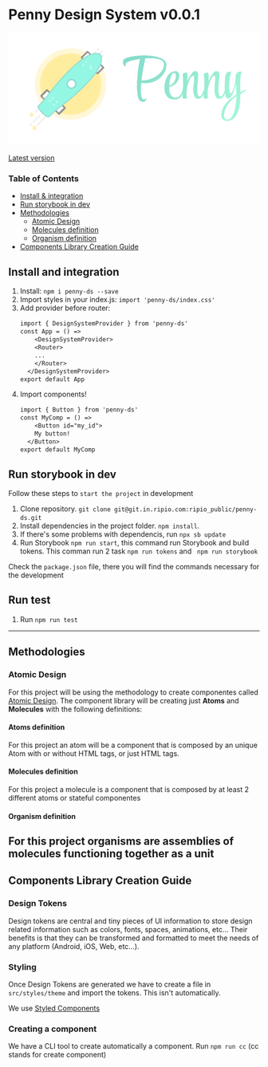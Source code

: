 # Penny Design System v0.0.1

![Penny Cover](./public/cover.png)

[Latest version](https://main--624aecefae45c1003a80bf5b.chromatic.com/?path=/story/intro--page)

### Table of Contents

- [Install & integration](#install-and-integration)
- [Run storybook in dev](#run-storybook-in-dev)
- [Methodologies](#methodologies)
  - [Atomic Design](#atomic-design)
  - [Molecules definition](#molecules-definition)
  - [Organism definition](#organism-definition)
- [Components Library Creation Guide](#components-library-creation-guide)

## Install and integration

1. Install: `npm i penny-ds --save`
2. Import styles in your index.js: `import 'penny-ds/index.css'`
3. Add provider before router:
	```
	import { DesignSystemProvider } from 'penny-ds'
	const App = () =>
		<DesignSystemProvider>
	    <Router>
	    ...
	    </Router>
	  </DesignSystemProvider>
	export default App
	```
4. Import components!
	```
	import { Button } from 'penny-ds'
	const MyComp = () =>
		<Button id="my_id">
	    My button!
	  </Button>
	export default MyComp
	```

## Run storybook in dev

Follow these steps to `start the project` in development

1. Clone repository. `git clone git@git.in.ripio.com:ripio_public/penny-ds.git`
2. Install dependencies in the project folder. `npm install`.
3. If there's some problems with dependencis, run `npx sb update`
3. Run Storybook `npm run start`, this command run Storybook and build tokens. This comman run 2 task `npm run tokens` and ` npm run storybook`

Check the `package.json` file, there you will find the commands necessary for the development

## Run test

1. Run `npm run test`

---

## Methodologies

### Atomic Design

For this project will be using the methodology to create componentes called [Atomic Design](https://shop.bradfrost.com/products/atomic-design-ebook). The component library will be creating just **Atoms** and **Molecules** with the following definitions:

#### Atoms definition

For this project an atom will be a component that is composed by an unique Atom with or without HTML tags, or just HTML tags.

#### Molecules definition

For this project a molecule is a component that is composed by at least 2 different atoms or stateful componentes

#### Organism definition

For this project organisms are assemblies of molecules functioning together as a unit
---

## Components Library Creation Guide

### Design Tokens

Design tokens are central and tiny pieces of UI information to store design related information such as colors, fonts, spaces, animations, etc... Their benefits is that they can be transformed and formatted to meet the needs of any platform (Android, iOS, Web, etc…).

### Styling

Once Design Tokens are generated we have to create a file in `src/styles/theme` and import the tokens. This isn't automatically.

We use [Styled Components]( https://styled-components.com/)


### Creating a component

We have a CLI tool to create automatically a component. Run `npm run cc` (cc stands for create component)
